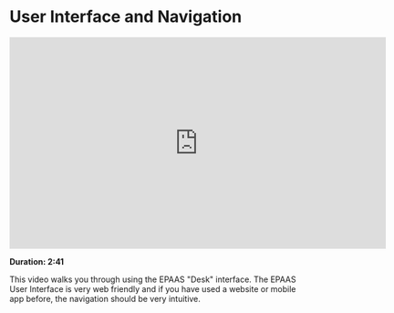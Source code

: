 <!-- add-breadcrumbs -->
# User Interface and Navigation

<iframe width="660" height="371" src="https://www.youtube.com/embed/vKjHRzMEei0" frameborder="0" allowfullscreen></iframe>

**Duration: 2:41**

This video walks you through using the EPAAS "Desk" interface. The EPAAS User Interface is very web friendly and if you have used a website or mobile app before, the navigation should be very intuitive.
